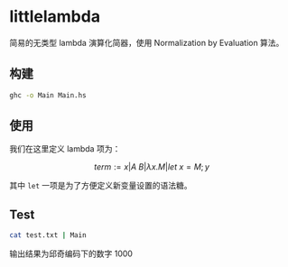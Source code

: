 # littlelambda

简易的无类型 lambda 演算化简器，使用 Normalization by Evaluation 算法。

## 构建

``` bash
ghc -o Main Main.hs
```

## 使用

我们在这里定义 lambda 项为：

$$
term := x|A\ B|\lambda x.M|let\ x=M;y
$$

其中 `let` 一项是为了方便定义新变量设置的语法糖。

## Test

``` bash
cat test.txt | Main
```

输出结果为邱奇编码下的数字 1000
